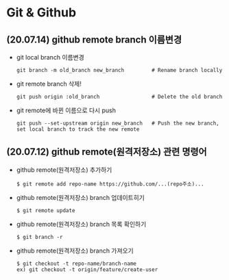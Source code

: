 # Git & Github

## (20.07.14) github remote branch 이름변경
- git local branch 이름변경
    ```
    git branch -m old_branch new_branch         # Rename branch locally    
    ```

- git remote branch 삭제!
    ```
    git push origin :old_branch                 # Delete the old branch    
    ```

- git remote에 바뀐 이름으로 다시 push
    ```
    git push --set-upstream origin new_branch   # Push the new branch, set local branch to track the new remote
    ```

## (20.07.12) github remote(원격저장소) 관련 명령어
- github remote(원격저장소) 추가하기
    ```
    $ git remote add repo-name https://github.com/...(repo주소)...
    ```

- github remote(원격저장소) branch 업데이트히기
    ```
    $ git remote update
    ```

- github remote(원격저장소) branch 목록 확인하기
    ```
    $ git branch -r
    ```

- github remote(원격저장소) branch 가져오기
   ```
   $ git checkout -t repo-name/branch-name
   ex) git checkout -t origin/feature/create-user
   ```

